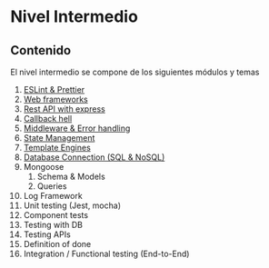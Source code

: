 # Nivel Intermedio

## Contenido

El nivel intermedio se compone de los siguientes módulos y temas

1. [ESLint & Prettier](01_eslint_prettier/README.md)
2. [Web frameworks](02_web_frameworks/README.md)
3. [Rest API with express](03_rest_api/README.md)
4. [Callback hell](04_callback_hell/README.md)
5. [Middleware & Error handling](05_middleware_and_error_handlng/README.MD)
6. [State Management](06_state_management/README.MD)
7. [Template Engines](07_template_engines/README.md)
8. [Database Connection (SQL & NoSQL)](08_database_integration/README.md)
9. Mongoose
   1. Schema & Models
   2. Queries
10. Log Framework
11. Unit testing (Jest, mocha)
12. Component tests
13. Testing with DB
14. Testing APIs
15. Definition of done
16. Integration / Functional testing (End-to-End)